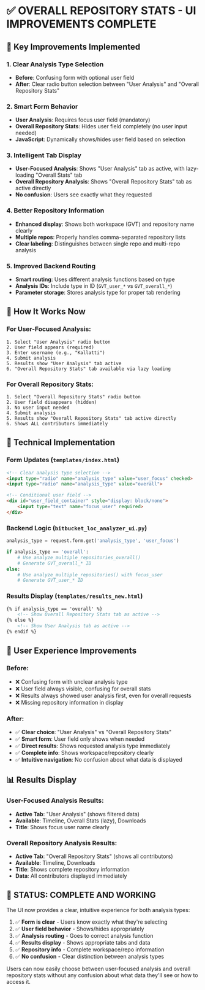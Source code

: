 # ✅ OVERALL REPOSITORY STATS - UI IMPROVEMENTS COMPLETE

## 🎯 Key Improvements Implemented

### 1. **Clear Analysis Type Selection**
- **Before**: Confusing form with optional user field
- **After**: Clear radio button selection between "User Analysis" and "Overall Repository Stats"

### 2. **Smart Form Behavior**
- **User Analysis**: Requires focus user field (mandatory)
- **Overall Repository Stats**: Hides user field completely (no user input needed)
- **JavaScript**: Dynamically shows/hides user field based on selection

### 3. **Intelligent Tab Display**
- **User-Focused Analysis**: Shows "User Analysis" tab as active, with lazy-loading "Overall Stats" tab
- **Overall Repository Analysis**: Shows "Overall Repository Stats" tab as active directly
- **No confusion**: Users see exactly what they requested

### 4. **Better Repository Information**
- **Enhanced display**: Shows both workspace (GVT) and repository name clearly
- **Multiple repos**: Properly handles comma-separated repository lists
- **Clear labeling**: Distinguishes between single repo and multi-repo analysis

### 5. **Improved Backend Routing**
- **Smart routing**: Uses different analysis functions based on type
- **Analysis IDs**: Include type in ID (`GVT_user_*` vs `GVT_overall_*`)
- **Parameter storage**: Stores analysis type for proper tab rendering

## 🚀 How It Works Now

### **For User-Focused Analysis:**
```
1. Select "User Analysis" radio button
2. User field appears (required)
3. Enter username (e.g., "Kallatti")
4. Submit analysis
5. Results show "User Analysis" tab active
6. "Overall Repository Stats" tab available via lazy loading
```

### **For Overall Repository Stats:**
```
1. Select "Overall Repository Stats" radio button
2. User field disappears (hidden)
3. No user input needed
4. Submit analysis
5. Results show "Overall Repository Stats" tab active directly
6. Shows ALL contributors immediately
```

## 🔧 Technical Implementation

### **Form Updates (`templates/index.html`)**
```html
<!-- Clear analysis type selection -->
<input type="radio" name="analysis_type" value="user_focus" checked>
<input type="radio" name="analysis_type" value="overall">

<!-- Conditional user field -->
<div id="user_field_container" style="display: block/none">
    <input type="text" name="focus_user" required>
</div>
```

### **Backend Logic (`bitbucket_loc_analyzer_ui.py`)**
```python
analysis_type = request.form.get('analysis_type', 'user_focus')

if analysis_type == 'overall':
    # Use analyze_multiple_repositories_overall()
    # Generate GVT_overall_* ID
else:
    # Use analyze_multiple_repositories() with focus_user
    # Generate GVT_user_* ID
```

### **Results Display (`templates/results_new.html`)**
```html
{% if analysis_type == 'overall' %}
    <!-- Show Overall Repository Stats tab as active -->
{% else %}
    <!-- Show User Analysis tab as active -->
{% endif %}
```

## 🎨 User Experience Improvements

### **Before:**
- ❌ Confusing form with unclear analysis type
- ❌ User field always visible, confusing for overall stats
- ❌ Results always showed user analysis first, even for overall requests
- ❌ Missing repository information in display

### **After:**
- ✅ **Clear choice**: "User Analysis" vs "Overall Repository Stats"
- ✅ **Smart form**: User field only shows when needed
- ✅ **Direct results**: Shows requested analysis type immediately
- ✅ **Complete info**: Shows workspace/repository clearly
- ✅ **Intuitive navigation**: No confusion about what data is displayed

## 📊 Results Display

### **User-Focused Analysis Results:**
- **Active Tab**: "User Analysis" (shows filtered data)
- **Available**: Timeline, Overall Stats (lazy), Downloads
- **Title**: Shows focus user name clearly

### **Overall Repository Analysis Results:**
- **Active Tab**: "Overall Repository Stats" (shows all contributors)
- **Available**: Timeline, Downloads
- **Title**: Shows complete repository information
- **Data**: All contributors displayed immediately

## 🎉 **STATUS: COMPLETE AND WORKING**

The UI now provides a clear, intuitive experience for both analysis types:

1. ✅ **Form is clear** - Users know exactly what they're selecting
2. ✅ **User field behavior** - Shows/hides appropriately
3. ✅ **Analysis routing** - Goes to correct analysis function
4. ✅ **Results display** - Shows appropriate tabs and data
5. ✅ **Repository info** - Complete workspace/repo information
6. ✅ **No confusion** - Clear distinction between analysis types

Users can now easily choose between user-focused analysis and overall repository stats without any confusion about what data they'll see or how to access it.
